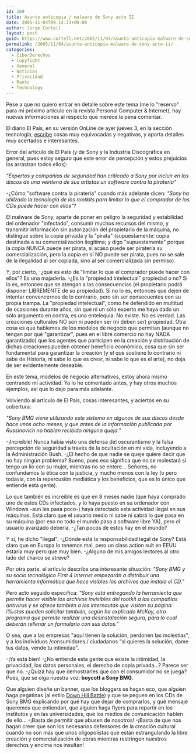 ```yaml
---
id: 169
title: Asunto anticopia / malware de Sony acto II
date: 2005-11-04T09:14:23+00:00
author: Jorge Cortell
layout: post
guid: https://www.cortell.net/2005/11/04/asunto-anticopia-malware-de-sony-acto-ii/
permalink: /2005/11/04/asunto-anticopia-malware-de-sony-acto-ii/
categories:
  - CiberDerechos
  - Copyfight
  - General
  - Noticias
  - Privacidad
  - Rants
  - Technology
---
```

Pese a que no quiero entrar en detalle sobre este tema (me lo "reservo" para mi próximo artí­culo en la revista Personal Computer & Internet), hay nuevas informaciones al respecto que merece la pena comentar.

El diario El Paí­s, en su versión OnLine de ayer jueves 3, en la sección tecnologí­a, [escribe](https://www.elpais.es/articulo/elpportec/20051103elpepunet_1/Tes) cosas muy equivocadas y negativas, y aporta detalles muy acertados e interesantes.

Error del artí­culo de El Paí­s (y de Sony y la Industria Discográfica en general, pues estoy seguro que este error de percepción y estos prejuicios los arrastran todos ellos):

_"Expertos y compañí­as de seguridad han criticado a Sony por incluir en los discos de una veintena de sus artistas un software contra la piraterí­a"_

-¿Cómo "software contra la piraterí­a" cuando más adelante dicen: _"Sony ha utilizado la tecnologí­a de los rootkits para limitar lo que el comprador de los CDs puede hacer con ellos"_?

El malware de Sony, aparte de poner en peligro la seguridad y estabilidad del ordenador "infectado", consumir muchos recursos del mismo, y transmitir información sin autorización del propietario de la máquina, no distingue sobre la copia privada y la "pirata" (supuestamente: copia destinada a su comercialización ilegí­tima; y digo "supuestamente" porque la copia NUNCA puede ser pirata, si acaso puede ser piraterí­a su comercialización, pero la copia en sí­ NO puede ser pirata, pues no se sale de la ilegalidad al ser copiada, sino al ser comercializada sin permiso).

Y, por cierto, -¿qué es esto de "limitar lo que el comprador puede hacer con ellos"? Es una majaderí­a. -¿Es la "propiedad intelectual" propiedad o no? Si lo es, entonces que se atengan a las consecuencias (el propietario podrá disponer LIBREMENTE de su propiedad). Si no lo es, entonces que dejen de intentar convencernos de lo contrario, pero sin ser consecuentes con su propia trampa. La "propiedad intelectual", como he defendido en multitud de ocasiones durante años, sin que ni un sólo experto me haya dado un sólo argumento en contra, es una entelequia. No existe. No es verdad. Las creaciones culturales NO son ni pueden ser (ni deben ser) propiedad. Otra cosa es que hablemos de los modelos de negocio que permitan (aunque no tengan por qué "garantizar", pues en el libre comercio no hay NADA garantizado) que los agentes que participen en la creación y distribución de dichas creaciones pueden obtener beneficio económico, cosa que sin ser fundamental para garantizar la creación (y el que sostiene lo contrario ni sabe de Historia, ni sabe lo que es crear, ni sabe lo que es el arte), no deja de ser evidentemente deseable.

En este tema, modelos de negocio alternativos, estoy ahora mismo centrando mi actividad. Ya lo he comentado antes, y hay otros muchos ejemplos, así­ que lo dejo para más adelante.

Volviendo al artí­culo de El Paí­s, cosas interesantes, y aciertos en su cobertura:

_"Sony BMG viene utilizando este sistema en algunos de sus discos desde hace unos ocho meses, y que antes de la información publicada por Russinovich no habí­an recibido ninguna queja."_

-¡Increí­ble! Nunca habí­a visto una defensa del oscurantismo y la falsa percepción de seguridad a través de la ocultación en mi vida, incluyendo a la Administración Bush. -¿El hecho de que nadie se queje quiere decir que no hay ningún problema? Bueno, pues eso significa que no se molestará si tengo un lí­o con su mujer, mientras no se entere... Señores, no confundamos la ética con la justicia, y mucho menos con la ley (o pero todaví­a, con la repercusión mediática y los beneficios, que es lo único que entiende esta gente).

Lo que también es increí­ble es que en 8 meses nadie (que haya comprado uno de estos CDs infectados, y lo haya puesto en su ordenador con Windows -aun les pasa poco-) haya detectado esta actividad ilegal en sus máquinas. Está claro que el usuario medio ni sabe ni sabrá lo que pasa en su máquina (por eso no todo el mundo pasa a software libre YA), pero el usuario avanzado deberí­a. -¿Tan pocos de estos hay en el mundo?

Y sí­, he dicho "ilegal". -¿Dónde está la responsabilidad legal de Sony? Está claro que en Europa lo tenemos mal, pero un class action suit en EEUU estarí­a muy pero que muy bien. -¿Alguno de mis amigos lectores al otro lado del charco se atreve?

Por otra parte, el artí­culo describe una interesante situación: _"Sony BMG y su socio tecnológico First 4 Internet empezarán a distribuir una herramienta informática que hace visibles los archivos que instala el CD."_

Pero acto seguido especifica: _"Sony está entregando la herramienta que permite hacer visible los archivos invisibles del rootkit a las compañí­as antivirus y se ofrece también a los internautas que visitan su página. í‰stos pueden solicitar también, según ha explicado McKay, otro programa que permite realizar una desinstalación segura, para lo cual deberán rellenar un formulario con sus datos."_

O sea, que a las empresas "aquí­ tienen la solución, perdonen las molestias", y a los indiví­duos /consumidores / ciudadanos "si quieres la solución, dame tus datos, vende tu intimidad".

-¡Ya está bien! -¿No entiende esta gente que existe la intimidad, la privacidad, los datos personales, el derecho de copia privada...? Parece ser que no. -¿Quizá hay que demostrarles que con el consumidor no se juega? Pues, que se oiga nuestra voz: **boycott a Sony BMG**.

Que alguien diseñe un banner, que los bloggers se hagan eco, que alguien haga pegatinas (al estilo [Down Hill Battle](https://www.downhillbattle.org/)) y que se peguen en los CDs de Sony BMG explicando por qué hay que dejar de comprarlos, y qué mensaje queremos que entiendan, que alguien haga flyers para repartir en los institutos y en las universidades, que los medios de comunicación hablen de ello... -¡Basta de permitir que abusen de nosotros! -¡Basta de que nos hagan creer que son los necesarios defensores de la creación cultural cuando no son más que unos oligopolistas que están estrangulando la libre creación y comercialización de obras mientras restringen nuestros derechos y encima nos insultan!
